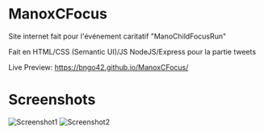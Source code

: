 # ManoxCFocus


Site internet fait pour l'événement caritatif "ManoChildFocusRun"

Fait en HTML/CSS (Semantic UI)/JS
NodeJS/Express pour la partie tweets

Live Preview: https://bngo42.github.io/ManoxCFocus/

# Screenshots

![Screenshot1](https://i.imgur.com/FiBR2aC.png)
![Screenshot2](https://i.imgur.com/N1K0PJv.png)
